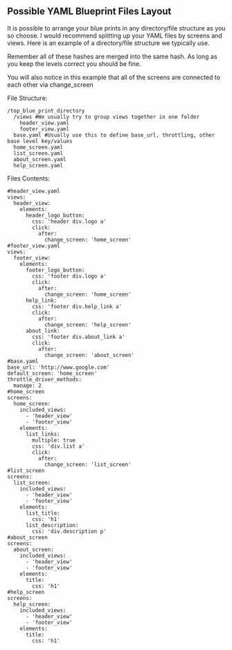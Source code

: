 Possible YAML Blueprint Files Layout
----

It is possible to arrange your blue prints in any directory/file structure as you so choose.  I would recommend splitting
up your YAML files by screens and views.  Here is an example of a directory/file structure we typically use.

Remember all of these hashes are merged into the same hash.  As long as you keep the levels correct you should be fine.

You will also notice in this example that all of the screens are connected to each other via change_screen

File Structure:
```
/top_blue_print_directory
  /views #We usually try to group views together in one folder
    header_view.yaml
    footer_view.yaml
  base.yaml #Usually use this to define base_url, throttling, other base level key/values
  home_screen.yaml
  list_screen.yaml
  about_screen.yaml
  help_screen.yaml
```
Files Contents:
```
#header_view.yaml
views:
  header_view:
    elements:
      header_logo_button:
        css: 'header div.logo a'
        click:
          after:
            change_screen: 'home_screen'
#footer_view.yaml
views:
  footer_view:
    elements:
      footer_logo_button:
        css: 'footer div.logo a'
        click:
          after:
            change_screen: 'home_screen'
      help_link:
        css: 'footer div.help_link a'
        click:
          after:
            change_screen: 'help_screen'
      about_link:
        css: 'footer div.about_link a'
        click:
          after:
            change_screen: 'about_screen'
#base.yaml
base_url: 'http://www.google.com'
default_screen: 'home_screen'
throttle_driver_methods:
  manage: 2
#home_screen
screens:
  home_screen:
    included_views:
      - 'header_view'
      - 'footer_view'
    elements:
      list_links:
        multiple: true
        css: 'div.list a'
        click:
          after:
            change_screen: 'list_screen'
#list_screen
screens:
  list_screen:
    included_views:
      - 'header_view'
      - 'footer_view'
    elements:
      list_title:
        css: 'h1'
      list_description:
        css: 'div.description p'
#about_screen
screens:
  about_screen:
    included_views:
      - 'header_view'
      - 'footer_view'
    elements:
      title:
        css: 'h1'
#help_screen
screens:
  help_screen:
    included_views:
      - 'header_view'
      - 'footer_view'
    elements:
      title:
        css: 'h1'
```